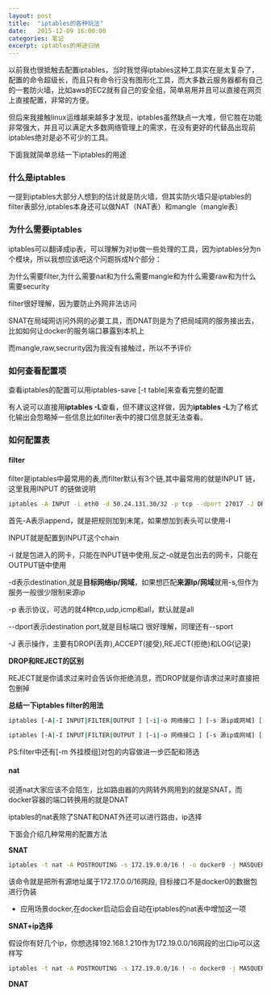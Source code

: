 ```yaml
---
layout: post
title:  "iptables的各种玩法"
date:   2015-12-09 16:00:00
categories: 笔记 
excerpt: iptables的用途归纳
---
```

以前我也很抵触去配置iptables，当时我觉得iptables这种工具实在是太复杂了，配置的命令超级长，而且只有命令行没有图形化工具，而大多数云服务器都有自己的一套防火墙，比如aws的EC2就有自己的安全组，简单易用并且可以直接在网页上直接配置，非常的方便。


但后来我接触linux运维越来越多才发现，iptables虽然缺点一大堆，但它胜在功能非常强大，并且可以满足大多数网络管理上的需求，在没有更好的代替品出现前iptables绝对是必不可少的工具。


下面我就简单总结一下iptables的用途

### 什么是iptables

一提到iptables大部分人想到的估计就是防火墙，但其实防火墙只是iptables的filter表部分,iptables本身还可以做NAT（NAT表）和mangle（mangle表）

### 为什么需要iptables

iptables可以翻译成ip表，可以理解为对ip做一些处理的工具，因为iptables分为n个模块，所以我想应该吧这个问题拆成N个部分：


为什么需要filter,为什么需要nat和为什么需要mangle和为什么需要raw和为什么需要security


filter很好理解，因为要防止外网非法访问


SNAT在局域网访问外网的必要工具，而DNAT则是为了把局域网的服务接出去，比如如何让docker的服务端口暴露到本机上


而mangle,raw,secrurity因为我没有接触过，所以不予评价

### 如何查看配置项

查看iptables的配置可以用iptables-save [-t table]来查看完整的配置


有人说可以直接用**iptables -L**查看，但不建议这样做，因为**iptables -L**为了格式化输出会忽略掉一些信息比如filter表中的接口信息就无法查看。


### 如何配置表

#### filter

filter是iptables中最常用的表,而filter默认有3个链,其中最常用的就是INPUT 链，这里我用INPUT 的链做说明

```bash
iptables -A INPUT -i eth0 -d 50.24.131.30/32 -p tcp --dport 27017 -J DROP

```

首先-A表示append，就是把规则加到末尾，如果想加到表头可以使用-I


INPUT就是配置到INPUT这个chain


-i 就是包进入的网卡，只能在INPUT链中使用,反之-o就是包出去的网卡，只能在OUTPUT链中使用


-d表示destination,就是**目标网络ip/网域**，如果想匹配**来源Ip/网域**就用-s,但作为服务一般很少限制来源ip


-p 表示协议，可选的就4种tcp,udp,icmp和all，默认就是all


--dport表示destination port,就是目标端口 很好理解，同理还有--sport


-J 表示操作，主要有DROP(丢弃),ACCEPT(接受),REJECT(拒绝)和LOG(记录)


**DROP和REJECT的区别**

REJECT就是你请求过来时会告诉你拒绝消息，而DROP就是你请求过来时直接把包删掉


**总结一下iptables filter的用法**

```bash
iptables [-A|-I INPUT|FILTER|OUTPUT ] [-i|-o 网络接口 ] [-s 源ip或网域] [-p tcp|udp [--sport 端口号或端口范围] [--dport 端口号或端口范围]] [-d 目标ip或网域] <-j ACCEPT|DROP|REJECT|LOG >

iptables [-A|-I INPUT|FILTER|OUTPUT ] [-i|-o 网络接口 ] [-s 源ip或网域] [-p all|icmp ] [-d 目标ip或网域] <-j ACCEPT|DROP|REJECT|LOG >
```

PS:filter中还有[-m 外挂模组]对包的内容做进一步匹配和筛选


#### nat

说道nat大家应该不会陌生，比如路由器的内网转外网用到的就是SNAT，而docker容器的端口转换用的就是DNAT


iptables的nat表除了SNAT和DNAT外还可以进行路由，ip选择


下面会介绍几种常用的配置方法

**SNAT**

```bash
iptables -t nat -A POSTROUTING -s 172.19.0.0/16 ! -o docker0 -j MASQUERADE
```

该命令就是把所有源地址属于172.17.0.0/16网段, 目标接口不是docker0的数据包进行伪装


- 应用场景docker,在docker启动后会自动在iptables的nat表中增加这一项

**SNAT+ip选择**

假设你有好几个ip，你想选择192.168.1.210作为172.19.0.0/16网段的出口ip可以这样写


```bash
iptables -t nat -A POSTROUTING -s 172.19.0.0/16 ! -o docker0 -j MASQUERADE --to-source 192.168.1.210
```

**DNAT**

